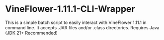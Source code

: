 # VineFlower-1.11.1-CLI-Wrapper
This is a simple batch script to easily interact with VineFlower 1.11.1 in command line. It accepts .JAR files and/or .class directories. Requires Java (JDK 21+ Recommended)

